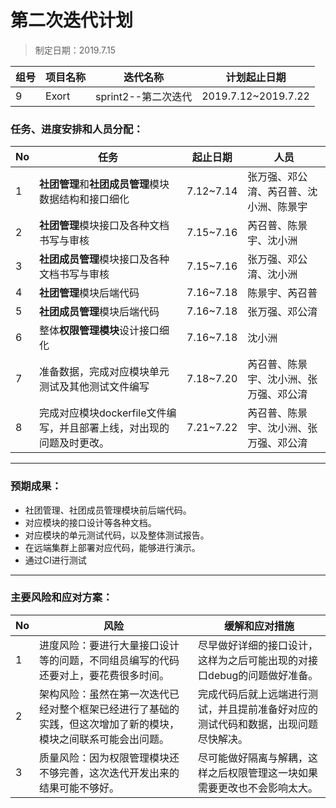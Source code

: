 # 第二次迭代计划

> 制定日期：2019.7.15

| 组号 | 项目名称 | 迭代名称            | 计划起止日期        |
| ---- | -------- | ------------------- | ------------------- |
| 9    | Exort    | sprint2--第二次迭代 | 2019.7.12~2019.7.22 |

### 任务、进度安排和人员分配：

| No   | 任务                                                         | 起止日期  | 人员                                   |
| ---- | ------------------------------------------------------------ | --------- | -------------------------------------- |
| 1    | **社团管理**和**社团成员管理**模块数据结构和接口细化         | 7.12~7.14 | 张万强、邓公淯、芮召普、沈小洲、陈景宇 |
| 2    | **社团管理**模块接口及各种文档书写与审核                     | 7.15~7.16 | 芮召普、陈景宇、沈小洲                 |
| 3    | **社团成员管理**模块接口及各种文档书写与审核                 | 7.15~7.16 | 张万强、邓公淯、沈小洲                 |
| 4    | **社团管理**模块后端代码                                     | 7.16~7.18 | 陈景宇、芮召普                         |
| 5    | **社团成员管理**模块后端代码                                 | 7.16~7.18 | 张万强、邓公淯                         |
| 6    | 整体**权限管理模块**设计接口细化                             | 7.16~7.18 | 沈小洲                                 |
| 7    | 准备数据，完成对应模块单元测试及其他测试文件编写             | 7.18~7.20 | 芮召普、陈景宇、沈小洲、张万强、邓公淯 |
| 8    | 完成对应模块dockerfile文件编写，并且部署上线，对出现的问题及时更改。 | 7.21~7.22 | 芮召普、陈景宇、沈小洲、张万强、邓公淯 |

------

### 预期成果：

- 社团管理、社团成员管理模块前后端代码。
- 对应模块的接口设计等各种文档。
- 对应模块的单元测试代码，以及整体测试报告。
- 在远端集群上部署对应代码，能够进行演示。
- 通过CI进行测试

------

### 主要风险和应对方案：

| No   | 风险                                                         | 缓解和应对措施                                               |
| ---- | ------------------------------------------------------------ | ------------------------------------------------------------ |
| 1    | 进度风险：要进行大量接口设计等的问题，不同组员编写的代码还要对上，要花费很多时间。 | 尽早做好详细的接口设计，这样为之后可能出现的对接口debug的问题做好准备。 |
| 2    | 架构风险：虽然在第一次迭代已经对整个框架已经进行了基础的实践，但这次增加了新的模块，模块之间联系可能会出问题。 | 完成代码后就上远端进行测试，并且提前准备好对应的测试代码和数据，出现问题尽快解决。 |
| 3    | 质量风险：因为权限管理模块还不够完善，这次迭代开发出来的结果可能不够好。 | 尽可能做好隔离与解耦，这样之后权限管理这一块如果需要更改也不会影响太大。 |

